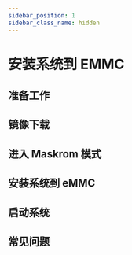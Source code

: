 ```yaml
---
sidebar_position: 1
sidebar_class_name: hidden
---
```


# 安装系统到 EMMC

## 准备工作

## 镜像下载

<!-- 请到 [资源下载汇总](../getting-started/download) 下载对应的镜像文件 -->

## 进入 Maskrom 模式

## 安装系统到 eMMC

## 启动系统

## 常见问题
